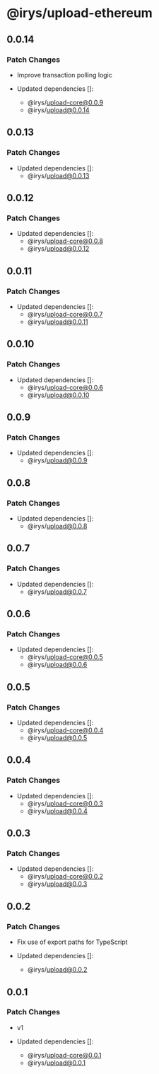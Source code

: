 # @irys/upload-ethereum

## 0.0.14

### Patch Changes

- Improve transaction polling logic

- Updated dependencies []:
  - @irys/upload-core@0.0.9
  - @irys/upload@0.0.14

## 0.0.13

### Patch Changes

- Updated dependencies []:
  - @irys/upload@0.0.13

## 0.0.12

### Patch Changes

- Updated dependencies []:
  - @irys/upload-core@0.0.8
  - @irys/upload@0.0.12

## 0.0.11

### Patch Changes

- Updated dependencies []:
  - @irys/upload-core@0.0.7
  - @irys/upload@0.0.11

## 0.0.10

### Patch Changes

- Updated dependencies []:
  - @irys/upload-core@0.0.6
  - @irys/upload@0.0.10

## 0.0.9

### Patch Changes

- Updated dependencies []:
  - @irys/upload@0.0.9

## 0.0.8

### Patch Changes

- Updated dependencies []:
  - @irys/upload@0.0.8

## 0.0.7

### Patch Changes

- Updated dependencies []:
  - @irys/upload@0.0.7

## 0.0.6

### Patch Changes

- Updated dependencies []:
  - @irys/upload-core@0.0.5
  - @irys/upload@0.0.6

## 0.0.5

### Patch Changes

- Updated dependencies []:
  - @irys/upload-core@0.0.4
  - @irys/upload@0.0.5

## 0.0.4

### Patch Changes

- Updated dependencies []:
  - @irys/upload-core@0.0.3
  - @irys/upload@0.0.4

## 0.0.3

### Patch Changes

- Updated dependencies []:
  - @irys/upload-core@0.0.2
  - @irys/upload@0.0.3

## 0.0.2

### Patch Changes

- Fix use of export paths for TypeScript

- Updated dependencies []:
  - @irys/upload@0.0.2

## 0.0.1

### Patch Changes

- v1

- Updated dependencies []:
  - @irys/upload-core@0.0.1
  - @irys/upload@0.0.1
